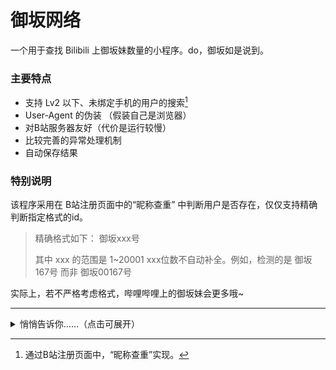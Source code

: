 # 御坂网络

一个用于查找 Bilibili 上御坂妹数量的小程序。do，御坂如是说到。

### 主要特点

- 支持 Lv2 以下、未绑定手机的用户的搜索[^1]
- User-Agent 的伪装 （假装自己是浏览器）
- 对B站服务器友好（代价是运行较慢）
- 比较完善的异常处理机制
- 自动保存结果

[^1]: 通过B站注册页面中，“昵称查重”实现。

### 特别说明

该程序采用在 B站注册页面中的“昵称查重” 中判断用户是否存在，仅仅支持精确判断指定格式的id。

> 精确格式如下：
> 御坂xxx号
> 
> 其中 xxx 的范围是 1~20001
> xxx位数不自动补全。例如，检测的是 御坂167号 而非 御坂00167号

实际上，若不严格考虑格式，哔哩哔哩上的御坂妹会更多哦~

---

<details>
<summary>悄悄告诉你……（点击可展开）</summary>
  <br>
  **目前找到符合上述格式的御坂妹 4183 个.**
  **do，御坂经过一番仔细搜索后开心地说道**
</details> 
